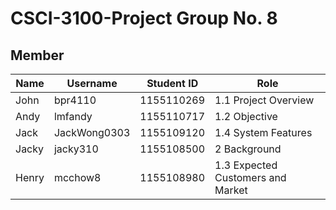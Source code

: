 # CSCI-3100-Project Group No. 8

## Member
|Name|Username|Student ID|Role|
|---|---|---|---
|John|bpr4110|1155110269|1.1 Project Overview
|Andy|lmfandy|1155110717|1.2 Objective
|Jack|JackWong0303|1155109120|1.4 System Features
|Jacky|jacky310|1155108500|2 Background
|Henry|mcchow8|1155108980|1.3 Expected Customers and Market
